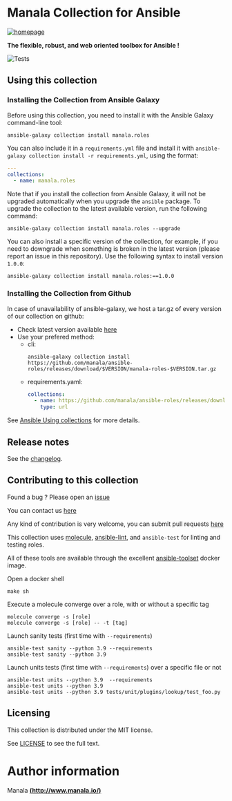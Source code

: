 # Manala Collection for Ansible

[![homepage][image]][url]

[image]: https://www.manala.io/images/manala.svg
[url]: https://www.manala.io/ "manala.io"

**The flexible, robust, and web oriented toolbox for Ansible !**

![Tests](https://img.shields.io/github/checks-status/manala/ansible-roles/master)

## Using this collection

### Installing the Collection from Ansible Galaxy

Before using this collection, you need to install it with the Ansible Galaxy command-line tool:
```shell
ansible-galaxy collection install manala.roles
```

You can also include it in a `requirements.yml` file and install it with `ansible-galaxy collection install -r requirements.yml`, using the format:
```yaml
---
collections:
  - name: manala.roles
```

Note that if you install the collection from Ansible Galaxy, it will not be upgraded automatically when you upgrade the `ansible` package. To upgrade the collection to the latest available version, run the following command:
```shell
ansible-galaxy collection install manala.roles --upgrade
```

You can also install a specific version of the collection, for example, if you need to downgrade when something is broken in the latest version (please report an issue in this repository). Use the following syntax to install version `1.0.0`:

```shell
ansible-galaxy collection install manala.roles:==1.0.0
```

### Installing the Collection from Github

In case of unavailability of ansible-galaxy, we host a tar.gz of every version of our collection on github:
  - Check latest version available [here](https://github.com/manala/ansible-roles/releases)
  - Use your prefered method:
    - cli:
      ```shell
      ansible-galaxy collection install https://github.com/manala/ansible-roles/releases/download/$VERSION/manala-roles-$VERSION.tar.gz
      ```
    - requirements.yaml:
      ```yaml
      collections:
        - name: https://github.com/manala/ansible-roles/releases/download/$VERSION/manala-roles-$VERSION.tar.gz
          type: url
      ```

See [Ansible Using collections](https://docs.ansible.com/ansible/devel/user_guide/collections_using.html) for more details.

## Release notes

See the [changelog](https://github.com/manala/ansible-roles/blob/master/CHANGELOG.md).

## Contributing to this collection

Found a bug ? Please open an [issue](https://github.com/manala/ansible-roles/issues)

You can contact us [here](manala-io.slack.com)

Any kind of contribution is very welcome, you can submit pull requests [here](https://github.com/manala/ansible-roles/pulls)

This collection uses [molecule](https://github.com/ansible-community/molecule), [ansible-lint](https://github.com/ansible-community/ansible-lint), and `ansible-test` for linting and testing roles.

All of these tools are available through the excellent [ansible-toolset](https://github.com/ansible-community/toolset) docker image.

Open a docker shell
```shell
make sh
```

Execute a molecule converge over a role, with or without a specific tag
```shell
molecule converge -s [role]
molecule converge -s [role] -- -t [tag]
```

Launch sanity tests (first time with `--requirements`)
```shell
ansible-test sanity --python 3.9 --requirements
ansible-test sanity --python 3.9
```

Launch units tests (first time with `--requirements`) over a specific file or not
```shell
ansible-test units --python 3.9  --requirements
ansible-test units --python 3.9
ansible-test units --python 3.9 tests/unit/plugins/lookup/test_foo.py
```

## Licensing

This collection is distributed under the MIT license.

See [LICENSE](https://opensource.org/licenses/MIT) to see the full text.

# Author information

Manala [**(http://www.manala.io/)**](http://www.manala.io)
